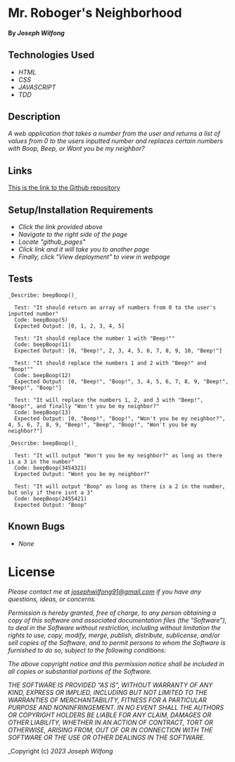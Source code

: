 # Mr. Roboger's Neighborhood

#### By _**Joseph Wilfong**_

## Technologies Used

* _HTML_
* _CSS_
* _JAVASCRIPT_
* _TDD_

## Description

_A web application that takes a number from the user and returns a list of values from 0 to the users inputted number and replaces certain numbers with Boop, Beep, or Wont you be my neighbor?_

## Links

[This is the link to the Github repository](https://github.com/jcarenza67/Mr-Robogers-Neighborhood) 

## Setup/Installation Requirements

* _Click the link provided above_
* _Navigate to the right side of the page_
* _Locate "github_pages"_
* _Click link and it will take you to another page_
* _Finally, click "View deployment" to view in webpage_

## Tests
  ```
  _Describe: beepBoop()_

    Test: "It should return an array of numbers from 0 to the user's inputted number"
    Code: beepBoop(5)
    Expected Output: [0, 1, 2, 3, 4, 5]
  
    Test: "It should replace the number 1 with "Beep!""
    Code: beepBoop(11)
    Expected Output: [0, "Beep!", 2, 3, 4, 5, 6, 7, 8, 9, 10, "Beep!"]
  
    Test: "It should replace the numbers 1 and 2 with "Beep!" and "Boop!""
    Code: beepBoop(12)
    Expected Output: [0, "Beep!", "Boop!", 3, 4, 5, 6, 7, 8, 9, "Beep!", "Beep!", "Boop!"]
  
    Test: "It will replace the numbers 1, 2, and 3 with "Beep!", "Boop!", and finally "Won't you be my neighbor?"
    Code: beepBoop(13)
    Expected Output: [0, "Beep!", "Boop!", "Won't you be my neighbor?", 4, 5, 6, 7, 8, 9, "Beep!", "Beep", "Boop!", "Won't you be my neighbor?"]

  _Describe: beepBoop()_

    Test: "It will output "Won't you be my neighbor?" as long as there is a 3 in the number"
    Code: beepBoop(3454321)
    Expected Output: "Wont you be my neighbor?"

    Test: "It will output "Boop" as long as there is a 2 in the number, but only if there isnt a 3"
    Code: beepBoop(2455421)
    Expected Output: "Boop"
  ```

## Known Bugs

* _None_

# License

_Please contact me at josephwilfong91@gmail.com if you have any questions, ideas, or concerns._

_Permission is hereby granted, free of charge, to any person obtaining a copy of this software and associated documentation files (the “Software”), to deal in the Software without restriction, including without limitation the rights to use, copy, modify, merge, publish, distribute, sublicense, and/or sell copies of the Software, and to permit persons to whom the Software is furnished to do so, subject to the following conditions:_

_The above copyright notice and this permission notice shall be included in all copies or substantial portions of the Software._

_THE SOFTWARE IS PROVIDED “AS IS”, WITHOUT WARRANTY OF ANY KIND, EXPRESS OR IMPLIED, INCLUDING BUT NOT LIMITED TO THE WARRANTIES OF MERCHANTABILITY, FITNESS FOR A PARTICULAR PURPOSE AND NONINFRINGEMENT. IN NO EVENT SHALL THE AUTHORS OR COPYRIGHT HOLDERS BE LIABLE FOR ANY CLAIM, DAMAGES OR OTHER LIABILITY, WHETHER IN AN ACTION OF CONTRACT, TORT OR OTHERWISE, ARISING FROM, OUT OF OR IN CONNECTION WITH THE SOFTWARE OR THE USE OR OTHER DEALINGS IN THE SOFTWARE._

_Copyright (c) _2023_ _Joseph Wilfong_
